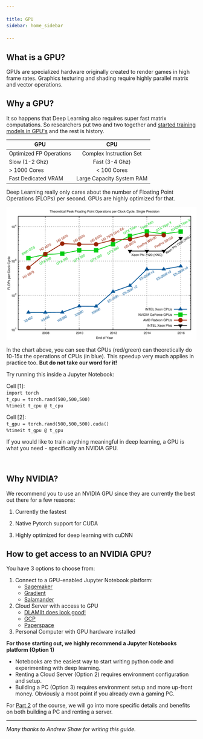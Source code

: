 ```yaml
---

title: GPU
sidebar: home_sidebar

---
```

## What is a GPU?

GPUs are specialized hardware originally created to render games in high frame rates. Graphics texturing and shading require highly parallel matrix and vector operations. 

## Why a GPU?

It so happens that Deep Learning also requires super fast matrix computations. So researchers put two and two together and [started training models in GPU's](http://www.machinelearning.org/archive/icml2009/papers/218.pdf) and the rest is history.

| GPU                     |            CPU            |
| ----------------------- | :-----------------------: |
| Optimized FP Operations |  Complex Instruction Set  |
| Slow (1-2 Ghz)          |      Fast (3-4 Ghz)       |
| > 1000 Cores            |        < 100 Cores        |
| Fast Dedicated VRAM     | Large Capacity System RAM |

Deep Learning really only cares about the number of Floating Point Operations (FLOPs) per second. GPUs are highly optimized for that. 

![gpu_cpu_comparison](images/gpu_tutorial/gpu_cpu_comparison.png)

In the chart above, you can see that GPUs (red/green) can theoretically do 10-15x the operations of CPUs (in blue).  This speedup very much applies in practice too. **But do not take our word for it!**  

Try running this inside a Jupyter Notebook:

Cell [1]:  
`import torch`  
`t_cpu = torch.rand(500,500,500)`  
`%timeit t_cpu @ t_cpu`  

Cell [2]:  
`t_gpu = torch.rand(500,500,500).cuda()`  
`%timeit t_gpu @ t_gpu`  

If you would like to train anything meaningful in deep learning, a GPU is what you need - specifically an NVIDIA GPU.

<br>

## Why NVIDIA?

We recommend you to use an NVIDIA GPU since they are currently the best out there for a few reasons:

1. Currently the fastest

2. Native Pytorch support for CUDA

3. Highly optimized for deep learning with cuDNN


## How to get access to an NVIDIA GPU?

You have 3 options to choose from:
1.  Connect to a GPU-enabled Jupyter Notebook platform:
    * [Sagemaker](course-v3.fast.ai/sagemaker_tutorial.html)
    * [Gradient](course-v3.fast.ai/gradient_tutorial.html)
    * [Salamander](course-v3.fast.ai/salamander_tutorial.html)
2. Cloud Server with access to GPU 
    * [DLAMIIt does look good!](course-v3.fast.ai/dlami_tutorial.html)
    * [GCP](course-v3.fast.ai/gcp_tutorial.html)
    * [Paperspace](course-v3.fast.ai/paperspace_tutorial.html)
3. Personal Computer with GPU hardware installed

**For those starting out, we highly recommend a Jupyter Notebooks platform (Option 1)**

* Notebooks are the easiest way to start writing python code and experimenting with deep learning.  
* Renting a Cloud Server (Option 2) requires environment configuration and setup.  
* Building a PC (Option 3) requires environment setup and more up-front money. Obviously a moot point if you already own a gaming PC.  

For [Part 2](http://course.fast.ai/part2.html) of the course, we will go into more specific details and benefits on both building a PC and renting a server.

---

*Many thanks to Andrew Shaw for writing this guide.*